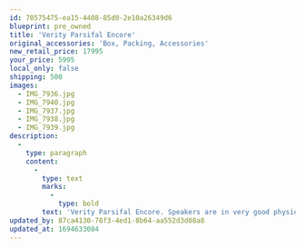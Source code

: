 ```yaml
---
id: 70575475-ea15-4408-85d0-2e10a26349d6
blueprint: pre_owned
title: 'Verity Parsifal Encore'
original_accessories: 'Box, Packing, Accessories'
new_retail_price: 17995
your_price: 5995
local_only: false
shipping: 500
images:
  - IMG_7936.jpg
  - IMG_7940.jpg
  - IMG_7937.jpg
  - IMG_7938.jpg
  - IMG_7939.jpg
description:
  -
    type: paragraph
    content:
      -
        type: text
        marks:
          -
            type: bold
        text: 'Verity Parsifal Encore. Speakers are in very good physical and functional condition with original flight crates. Speakers sold as new for $17,995.00'
updated_by: 87ca4130-78f3-4ed1-8b64-aa552d3d08a8
updated_at: 1694633084
---
```

